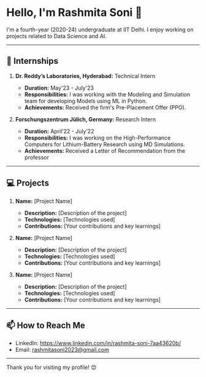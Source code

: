# Hello, I'm Rashmita Soni 👋


I'm a fourth-year (2020-24) undergraduate at IIT Delhi. I enjoy working on projects related to Data Science and AI.

---

## 🚀 Internships

1. **Dr. Reddy’s Laboratories, Hyderabad:** Technical Intern
    - **Duration:** May'23 - July'23
    - **Responsibilities:** I was working with the Modeling and Simulation team for developing Models using ML in Python.
    - **Achievements:** Received the firm's Pre-Placement Offer (PPO).

2. **Forschungszentrum Jülich, Germany:** Research Intern
    - **Duration:** April’22 - July’22
    - **Responsibilities:** I was working on the High-Performance Computers for Lithium-Battery Research using MD Simulations.
    - **Achievements:** Received a Letter of Recommendation from the professor

---

## 💻 Projects

1. **Name:** [Project Name]
    - **Description:** [Description of the project]
    - **Technologies:** [Technologies used]
    - **Contributions:** [Your contributions and key learnings]

2. **Name:** [Project Name]
    - **Description:** [Description of the project]
    - **Technologies:** [Technologies used]
    - **Contributions:** [Your contributions and key learnings]

3. **Name:** [Project Name]
    - **Description:** [Description of the project]
    - **Technologies:** [Technologies used]
    - **Contributions:** [Your contributions and key learnings]

---

## 📫 How to Reach Me

- LinkedIn: https://www.linkedin.com/in/rashmita-soni-7aa43620b/
- Email: rashmitasoni2023@gmail.com

---

Thank you for visiting my profile! 😊
